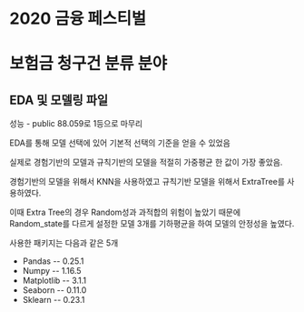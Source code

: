 # 2020 금융 페스티벌 
# 보험금 청구건 분류 분야
## EDA 및 모델링 파일

성능 - public 88.059로 1등으로 마무리

EDA를 통해 모델 선택에 있어 기본적 선택의 기준을 얻을 수 있었음

실제로 경험기반의 모델과 규칙기반의 모델을 적절히 가중평균 한 값이 가장 좋았음. 

경험기반의 모델을 위해서 KNN을 사용하였고 
규칙기반 모델을 위해서 ExtraTree를 사용하였다.

이때 Extra Tree의 경우 Random성과 과적합의 위험이 높았기 때문에 Random_state를 다르게 설정한 모델 3개를 기하평균을 하여 모델의 안정성을 높였다.

사용한 패키지는 다음과 같은 5개

* Pandas -- 0.25.1
* Numpy -- 1.16.5
* Matplotlib -- 3.1.1
* Seaborn -- 0.11.0
* Sklearn -- 0.23.1
